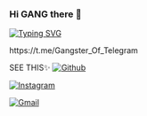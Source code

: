 ### Hi GANG there 🧚
[![Typing SVG](https://readme-typing-svg.herokuapp.com?color=6B5DF7&size=75&width=1050&height=200&lines=Hey+I'm+Jins+Joseph)](https://t.me/GangstersOff) 

<!--
<img width="42%" align="right" alt="Github" src="https://te.legra.ph/file/b30592072ecec1ea5d5c8.jpg" />


**NewGangster/NewGangster** is a ✨ _special_ ✨ repository because its `README.md` (this file) appears on your GitHub profile.

Here are some ideas to get you started:

- 🔭 I’m currently working on ...
- 🌱 I’m currently learning ...
- 👯 I’m looking to collaborate on ...
- 🤔 I’m looking for help with ...
- 💬 Ask me about ...
- 📫 How to reach me: ...
- 😄 Pronouns: ...
- ⚡ Fun fact: ...
-->https://t.me/Gangster_Of_Telegram
SEE THIS✨
[![Github](https://img.shields.io/badge/-Github-000?style=flat&logo=Github&logoColor=white)](https://github.com/tz-ash)

[![Instagram](https://img.shields.io/badge/-Instagram-c13584?style=flat&labelColor=c13584&logo=instagram&logoColor=white)](https://www.instagram.com)

[![Gmail](https://img.shields.io/badge/-Gmail-c14438?style=flat&logo=Gmail&logoColor=white)](ashlin:ashlinsunil001@gmail.com)

&nbsp;

